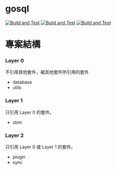# gosql

[![Build and Test](https://github.com/j32u4ukh/gosql/actions/workflows/main.yml/badge.svg)](https://github.com/j32u4ukh/gosql/actions/workflows/main.yml)
[![Build and Test](https://github.com/j32u4ukh/gosql/actions/workflows/develop.yml/badge.svg)](https://github.com/j32u4ukh/gosql/actions/workflows/develop.yml)
[![Build and Test](https://github.com/j32u4ukh/gosql/actions/workflows/test.yml/badge.svg)](https://github.com/j32u4ukh/gosql/actions/workflows/test.yml)

# 專案結構

### Layer 0

不引用其他套件，被其他套件所引用的套件

* database
* utils

### Layer 1

只引用 Layer 0 的套件。

* stmt

### Layer 2

只引用 Layer 0 或 Layer 1 的套件。

* plugin
* sync
